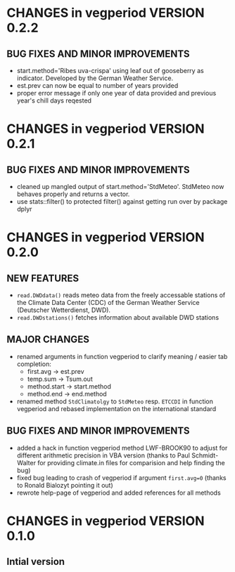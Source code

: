# CHANGES in vegperiod VERSION 0.2.2

## BUG FIXES AND MINOR IMPROVEMENTS
* start.method='Ribes uva-crispa' using leaf out of gooseberry as indicator. Developed by the German Weather Service.
* est.prev can now be equal to number of years provided
* proper error message if only one year of data provided and previous year's chill days reqested



# CHANGES in vegperiod VERSION 0.2.1

## BUG FIXES AND MINOR IMPROVEMENTS
* cleaned up mangled output of start.method='StdMeteo'. StdMeteo now behaves properly and returns a vector.
* use stats::filter() to protected filter() against getting run over by package dplyr



# CHANGES in vegperiod VERSION 0.2.0

## NEW FEATURES
* `read.DWDdata()` reads meteo data from the freely accessable stations of the Climate Data Center (CDC) of the German Weather Service (Deutscher Wetterdienst, DWD).
* `read.DWDstations()` fetches information about available DWD stations


## MAJOR CHANGES
* renamed arguments in function vegperiod to clarify meaning / easier tab completion:
    + first.avg -> est.prev 
    + temp.sum -> Tsum.out
    + method.start -> start.method
    + method.end -> end.method
* renamed method `StdClimatolgy` to `StdMeteo` resp. `ETCCDI` in function vegperiod and rebased implementation on the international standard

## BUG FIXES AND MINOR IMPROVEMENTS
* added a hack in function vegperiod method LWF-BROOK90 to adjust for different arithmetic precision in VBA version (thanks to Paul Schmidt-Walter for providing climate.in files for comparision and help finding the bug)
* fixed bug leading to crash of vegperiod if argument `first.avg=0` (thanks to Ronald Bialozyt pointing it out)
* rewrote help-page of vegperiod and added references for all methods



# CHANGES in vegperiod VERSION 0.1.0

## Intial version
